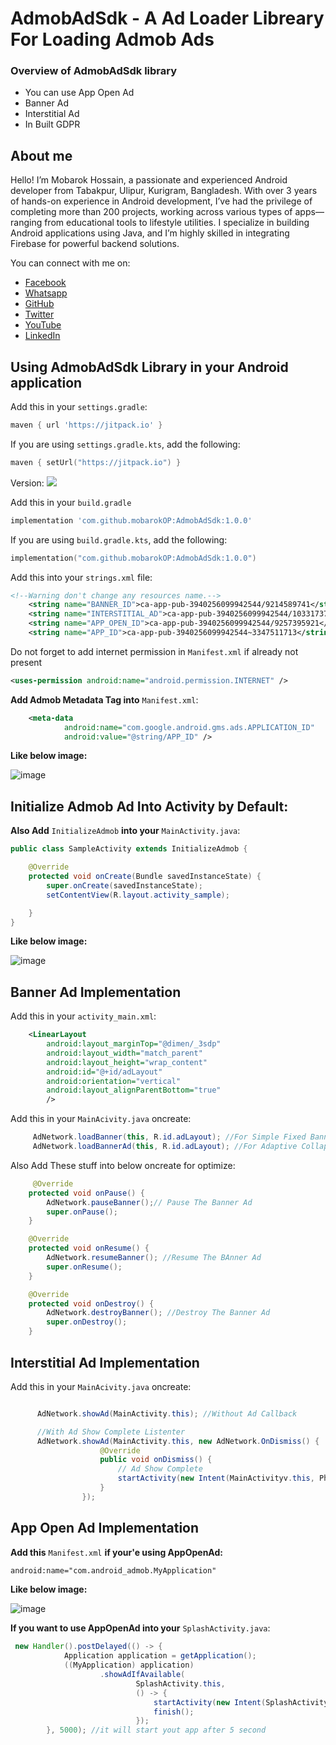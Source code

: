 
# AdmobAdSdk - A Ad Loader Libreary For Loading Admob Ads
### Overview of AdmobAdSdk library
* You can use App Open Ad
* Banner Ad
* Interstitial Ad
* In Built GDPR

## About me

Hello! I’m Mobarok Hossain, a passionate and experienced Android developer from Tabakpur, Ulipur, Kurigram, Bangladesh. With over 3 years of hands-on experience in Android development, I’ve had the privilege of completing more than 200 projects, working across various types of apps—ranging from educational tools to lifestyle utilities. I specialize in building Android applications using Java, and I’m highly skilled in integrating Firebase for powerful backend solutions.

You can connect with me on:

- [Facebook](https://facebook.com/mobarokOP)
- [Whatsapp](https://wa.me/8801408874276)
- [GitHub](https://github.com/mobarokOP)
- [Twitter](https://twitter.com/mobarokOP)
- [YouTube](https://www.youtube.com/@mobarokOP)
- [LinkedIn](https://www.linkedin.com/in/mobarokOP)

## Using AdmobAdSdk Library in your Android application

Add this in your `settings.gradle`:
```groovy
maven { url 'https://jitpack.io' }
```

If you are using `settings.gradle.kts`, add the following:
```kotlin
maven { setUrl("https://jitpack.io") }
```


Version:
[![](https://jitpack.io/v/mobarokOP/AdmobAdSdk.svg)](https://jitpack.io/#mobarokOP/AdmobAdSdk)

Add this in your `build.gradle`
```groovy
implementation 'com.github.mobarokOP:AdmobAdSdk:1.0.0'
```

If you are using `build.gradle.kts`, add the following:
```kotlin
implementation("com.github.mobarokOP:AdmobAdSdk:1.0.0")
```


Add this into your `strings.xml` file:
```xml
<!--Warning don't change any resources name.-->
    <string name="BANNER_ID">ca-app-pub-3940256099942544/9214589741</string> <!--Required for BannerAd-->
    <string name="INTERSTITIAL_AD">ca-app-pub-3940256099942544/1033173712</string> <!-- Required for InterstitialAd-->
    <string name="APP_OPEN_ID">ca-app-pub-3940256099942544/9257395921</string> <!--Required for AppOpenAd-->
    <string name="APP_ID">ca-app-pub-3940256099942544~3347511713</string> <!--Required App ID-->
```
Do not forget to add internet permission in `Manifest.xml` if already not present
```xml
<uses-permission android:name="android.permission.INTERNET" />
```

**Add Admob Metadata Tag into** `Manifest.xml`:

```xml
    <meta-data
            android:name="com.google.android.gms.ads.APPLICATION_ID"
            android:value="@string/APP_ID" />
```
**Like below image:**

![image](https://github.com/user-attachments/assets/8092261d-9f1b-412e-9802-8f14e3460ec8)


## Initialize Admob Ad Into Activity by Default:


**Also Add** `InitializeAdmob` **into your** `MainActivity.java`:

```java
public class SampleActivity extends InitializeAdmob {

    @Override
    protected void onCreate(Bundle savedInstanceState) {
        super.onCreate(savedInstanceState);
        setContentView(R.layout.activity_sample);

    }
}
```
**Like below image:**

![image](https://github.com/user-attachments/assets/ed2cc67b-e5fd-466b-bd52-0234962ebd1e)



## Banner Ad Implementation

Add this in your `activity_main.xml`:

```xml
    <LinearLayout
        android:layout_marginTop="@dimen/_3sdp"
        android:layout_width="match_parent"
        android:layout_height="wrap_content"
        android:id="@+id/adLayout"
        android:orientation="vertical"
        android:layout_alignParentBottom="true"
        />
```

Add this in your `MainAcivity.java` oncreate:

```java
     AdNetwork.loadBanner(this, R.id.adLayout); //For Simple Fixed Banner
     AdNetwork.loadBannerAd(this, R.id.adLayout); //For Adaptive Collapsable Banner
```

Also Add These stuff into below oncreate for optimize:

```java
     @Override
    protected void onPause() {
        AdNetwork.pauseBanner();// Pause The Banner Ad
        super.onPause();
    }

    @Override
    protected void onResume() {
        AdNetwork.resumeBanner(); //Resume The BAnner Ad
        super.onResume();
    }

    @Override
    protected void onDestroy() {
        AdNetwork.destroyBanner(); //Destroy The Banner Ad
        super.onDestroy();
    }
```


## Interstitial Ad Implementation


Add this in your `MainAcivity.java` oncreate:

```java

      AdNetwork.showAd(MainActivity.this); //Without Ad Callback

      //With Ad Show Complete Listenter
      AdNetwork.showAd(MainActivity.this, new AdNetwork.OnDismiss() {
                    @Override
                    public void onDismiss() {
                        // Ad Show Complete
                        startActivity(new Intent(MainActivityv.this, PhotoActivity.class));
                    }
                });
```

## App Open Ad Implementation

**Add this** `Manifest.xml` **if your'e using AppOpenAd:**
```xml
android:name="com.android_admob.MyApplication"
```
**Like below image:**

![image](https://github.com/user-attachments/assets/9015fb6a-25dd-4c56-898e-48533a98546e)


**If you want to use AppOpenAd into your** `SplashActivity.java`:

```java
 new Handler().postDelayed(() -> {
            Application application = getApplication();
            ((MyApplication) application)
                    .showAdIfAvailable(
                            SplashActivity.this,
                            () -> {
                                startActivity(new Intent(SplashActivity.this, MainActivity.class));
                                finish();
                            });
        }, 5000); //it will start yout app after 5 second
```




